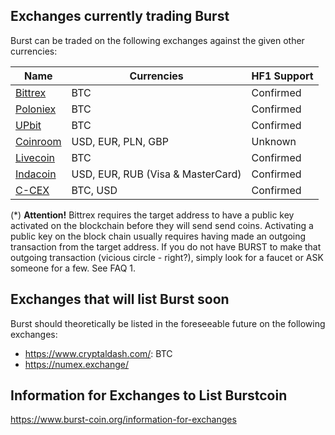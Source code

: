 Exchanges currently trading Burst
---------------------------------

Burst can be traded on the following exchanges against the given other currencies:

| Name                                                             | Currencies                        | HF1 Support |
|------------------------------------------------------------------|-----------------------------------|-------------|
| [Bittrex](https://bittrex.com/Market/Index?MarketName=BTC-burst) | BTC                               | Confirmed   |
| [Poloniex](https://poloniex.com/exchange#btc_burst)              | BTC                               | Confirmed   |
| [UPbit](https://upbit.com/exchange?code=CRIX.UPBIT.BTC-BURST)    | BTC                               | Confirmed   |
| [Coinroom](https://www.coinroom.com)                             | USD, EUR, PLN, GBP                | Unknown     |
| [Livecoin](https://www.livecoin.net/)                            | BTC                               | Confirmed   |
| [Indacoin](https://indacoin.com)                                 | USD, EUR, RUB (Visa & MasterCard) | Confirmed   |
| [C-CEX](https://c-cex.com/)                                      | BTC, USD                          | Confirmed   |

(\*) **Attention!** Bittrex requires the target address to have a public key activated on the blockchain before they will send send coins. Activating a public key on the block chain usually requires having made an outgoing transaction from the target address. If you do not have BURST to make that outgoing transaction (vicious circle - right?), simply look for a faucet or ASK someone for a few. See FAQ 1.

Exchanges that will list Burst soon
-----------------------------------

Burst should theoretically be listed in the foreseeable future on the following exchanges:

-   <https://www.cryptaldash.com/>: BTC
-   <https://numex.exchange/>

Information for Exchanges to List Burstcoin
-------------------------------------------

<https://www.burst-coin.org/information-for-exchanges>
